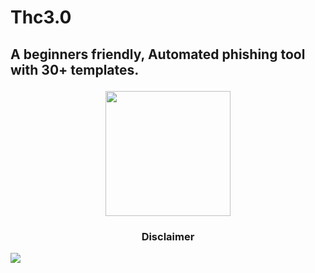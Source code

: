 # Thc3.0

<h2> A beginners friendly, Automated phishing tool with 30+ templates.
<p align="center">
<img src="https://cybersapiens.com.au/wp-content/uploads/2021/07/1626357573804.png" style="width: 200px;">  </br>
</p>
<h3 align="center">Disclaimer</h3>
<p align="left" dir="auto">
  <a href="https://shell.cloud.google.com/cloudshell/open?cloudshell_git_repo=https://github.com/mokkabca/thc3.0.git" rel="nofollow"><img src="https://camo.githubusercontent.com/1f5a0009d2c199f7e8926b3f46e0e6c0243f11e181401cbba973f96abb34cf27/68747470733a2f2f677374617469632e636f6d2f636c6f75647373682f696d616765732f6f70656e2d62746e2e737667" data-canonical-src="https://gstatic.com/cloudssh/images/open-btn.svg" style="max-width: 100%;"></a>
</p>

